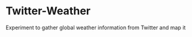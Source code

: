 Twitter-Weather
===============

Experiment to gather global weather information from Twitter and map it
